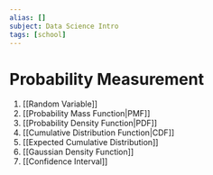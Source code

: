 ```yaml
---
alias: []
subject: Data Science Intro
tags: [school]
---
```

# Probability Measurement

1. [[Random Variable]]
2. [[Probability Mass Function|PMF]]
3. [[Probability Density Function|PDF]]
4. [[Cumulative Distribution Function|CDF]]
5. [[Expected Cumulative Distribution]]
6. [[Gaussian Density Function]]
7. [[Confidence Interval]]